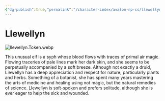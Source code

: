 ```yaml
---
{"dg-publish":true,"permalink":"/character-index/avalon-np-cs/llewellyn/","title":"Llewellyn","tags":["JournalEntryPage"],"created":"2025-05-30T19:47:49.000-05:00"}
---
```


# Llewellyn
![llewellyn.Token.webp](/img/user/Voidbound%20token%20images/llewellyn.Token.webp)

This unusual elf is a syph whose blood flows with traces of primal air magic. Flowing traceries of pale lines mark her dark skin, and she seems to be perpetually accompanied by a soft breeze. Although not exactly a druid, Llewellyn has a deep appreciation and respect for nature, particularly plants and herbs. Something of a botanist, she has spent many years mastering the arts of medicine and healing using not magic, but the natural remedies of science. Llewellyn is soft-spoken and prefers solitude, although she is ever eager to help the sick and wounded.